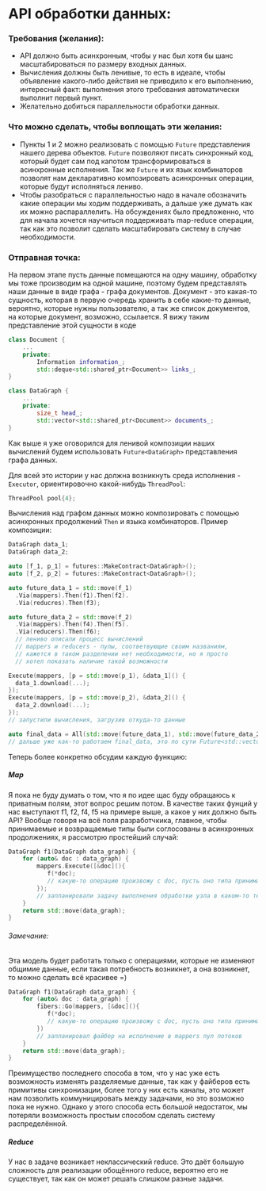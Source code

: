 # API обработки данных:

### Требования (желания):
- API должно быть асинхронным, чтобы у нас был хотя бы шанс масштабироваться по размеру входных данных.
- Вычисления должны быть ленивые, то есть в идеале, чтобы объявление какого-либо действия не
  приводило к его выполнению, интересный факт: выполнения этого требования автоматически выполнит
  первый пункт.
- Желательно добиться параллельности обработки данных.

### Что можно сделать, чтобы воплощать эти желания:
- Пункты 1 и 2 можно реализовать с помощью `Future` представления нашего дерева объектов.
  `Future` позволяют писать синхронный код, который будет сам под капотом трансформироваться
  в асинхронные исполнения. Так же `Future` и их язык комбинаторов позволят нам декларативно
  композировать асинхронных операции, которые будут исполняться лениво.
- Чтобы разобраться с параллельностью надо в начале обозначить какие операции мы ходим 
  поддерживать, а дальше уже думать как их можно распараллелить. На обсуждениях было предложенно, 
  что для начала хочется научиться поддерживать map-reduce операции, так как это позволит 
  сделать масштабировать систему в случае необходимости.

### Отправная точка:
На первом этапе пусть данные помещаются на одну машину, обработку мы тоже производим на одной машине, 
поэтому будем представлять наши данные в виде графа - графа документов. Документ - это какая-то сущность,
которая в первую очередь хранить в себе какие-то данные, вероятно, которые нужны пользователю, а так же
список документов, на которые документ, возможно, ссылается. Я вижу таким представление этой сущности в коде

```cpp
class Document {
    ...
    private:
        Information information_;
        std::deque<std::shared_ptr<Document>> links_;
}
```

```cpp
class DataGraph {
    ...
    private:
        size_t head_;
        std::vector<std::shared_ptr<Document>> documents_;
}
```
Как выше я уже оговорился для ленивой композиции наших вычислений будем использовать `Future<DataGraph>` 
представления графа данных. 

Для всей это истории у нас должна возникнуть среда исполнения - `Executor`, ориентировочно какой-нибудь 
`ThreadPool`:

```cpp
ThreadPool pool{4};
```

Вычисления над графом данных можно композировать с помощью асинхронных продолжений `Then` и языка 
комбинаторов. Пример композиции:

```cpp
DataGraph data_1;
DataGraph data_2;

auto [f_1, p_1] = futures::MakeContract<DataGraph>();
auto [f_2, p_2] = futures::MakeContract<DataGraph>();

auto future_data_1 = std::move(f_1)
  .Via(mappers).Then(f1).Then(f2).
  .Via(reducres).Then(f3);

auto future_data_2 = std::move(f_2)
  .Via(mappers).Then(f4).Then(f5).
  .Via(reducers).Then(f6);
  // лениво описали процесс вычислений
  // mappers и reducers - пулы, соответвующие своим названиям,
  // кажется в таком разделении нет необходимости, но я просто
  // хотел показать наличие такой возможности

Execute(mappers, [p = std::move(p_1), &data_1]() {
  data_1.download(...);
});
Execute(mappers, [p = std::move(p_2), &data_2]() {
  data_2.download(...);
});
// запустили вычисления, загрузив откуда-то данные

auto final_data = All(std::move(future_data_1), std::move(future_data_2));
// дальше уже как-то работаем final_data, это по сути Future<std::vector<DataGraph>>
```

Теперь более конкретно обсудим каждую функцию:
##### Map 
Я пока не буду думать о том, что я по идее щас буду обращаюсь к приватным полям, этот вопрос решим потом.
В качестве таких фунций у нас выступают f1, f2, f4, f5 на примере выше, а какое у них должно быть API?
Вообще говоря на всё поля разработчкика, главное, чтобы принимаемые и возвращаемые типы были соглосованы 
в асинхронных продолжениях, я рассмотрю простейший случай:

```cpp
DataGraph f1(DataGraph data_graph) {
    for (auto& doc : data_graph) {
        mappers.Execute([&doc](){
           f(*doc);  
           // какую-то операцию произвожу с doc, пусть оно типа принимаетмя в f по ссылке и там же изменяется 
        });
        // запланировали задачу выполнения обработки узла в каком-то текущем пуле, то есть в mappers 
    }
    return std::move(data_graph);
}
```

######  Замечание:
Эта модель будет работать только с операциями, которые не изменяют общимие данные, если такая потребность 
возникнет, а она возникнет, то можно сделать всё красивее =)

```cpp
DataGraph f1(DataGraph data_graph) {
    for (auto& doc : data_graph) {
        fibers::Go(mappers, [&doc](){
           f(*doc);  
           // какую-то операцию произвожу с doc, пусть оно типа принимаетмя в f по ссылке и там же изменяется 
        })
        // запланировал файбер на исполнение в mappers пул потоков
    }
    return std::move(data_graph);
}
```

Преимущество последнего способа в том, что у нас уже есть возможность изменять разделяемые данные,
так как у файберов есть примитивы синхронизации, более того у них есть каналы, это может нам позволить 
коммуницировать между задачами, но это возможно пока не нужно.
Однако у этого способа есть большой недостаток, мы потеряли возможность простым способом сделать
систему распределённой.

##### Reduce

У нас в задаче возникает неклассический reduce. Это даёт большую сложность для реализации обощённого reduce,
вероятно его не существует, так как он может решать слишком разные задачи. 
